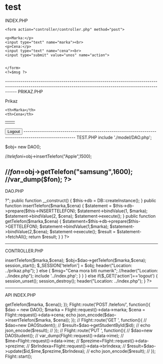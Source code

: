 # test
INDEX.PHP
<?php
$msg=isset($msg)?$msg:"";
?>

<!DOCTYPE html>
<html lang="en">
<head>
    <meta charset="UTF-8">
    <meta http-equiv="X-UA-Compatible" content="IE=edge">
    <meta name="viewport" content="width=device-width, initial-scale=1.0">
    <title>Document</title>
</head>
<body>

    <form action="controller/controller.php" method="post">

    <p>Marka:</p>
    <input type="text" name="marka"><br>
    <p>Cena:</p>
    <input type="text" name="cena"><br>
    <input type="submit" value="unos" name="action">


    </form>
    <?=$msg ?>
    
</body>
</html>
------------------------------------------------------------------------------------------------------------------------------------------------------------------
PRIKAZ.PHP

<?php
if(!isset($_SESSION['telefon'])) session_start();
var_dump($_SESSION['telefon']);
$telefoni=$_SESSION['telefon'];
?>
<!DOCTYPE html>
<html lang="en">
<head>
    <meta charset="UTF-8">
    <meta http-equiv="X-UA-Compatible" content="IE=edge">
    <meta name="viewport" content="width=device-width, initial-scale=1.0">
    <title>Document</title>
</head>
<body>

<p>Prikaz</p>

<table>

<tr>
    
    <th>Marka</th>
    <th>Cena</th>
</tr>

<?php foreach ($telefoni as $pom): ?>
<tr>
     <td><?php echo $pom['marka'] ?></td>
     <td><?php echo $pom['cena'] ?></td>
</tr>
<?php endforeach; ?>

</table>
<a href="./controller/controller.php?action=logout"><button>Logout</button></a>
</body>
</html>
--------------------------------------------------------------------------------------------------------
TEST.PHP
<?php

include './model/DAO.php';

$obj= new DAO();

//$telefoni=$obj->insertTelefon("Apple",1500);


//$fon=$obj->getTelefon("samsung",1600);
//var_dump($fon);
?>
--------------------------------------------------------------------------------------------------------
DAO.PHP
<?php
require_once '../confing/db.php';

class DAO {
	private $db;

	// za 2. nacin resenja
	private $INSERTTELEFON = "INSERT INTO telefoni (marka, cena) VALUES (?, ?)";
	private $GETTELEFON = "SELECT *FROM telefoni WHERE marka=? AND cena > ?";
	
	public function __construct()
	{
		$this->db = DB::createInstance();
	}

	public function insertTelefon($marka,$cena)
	{
		$statement = $this->db->prepare($this->INSERTTELEFON);
		$statement->bindValue(1, $marka);
		$statement->bindValue(2, $cena);
		
		
		$statement->execute();

	}

	public function getTelefon($marka,$cena)
	{
		$statement=$this->db->prepare($this->GETTELEFON);
		$statement->bindValue(1,$marka);
		$statement->bindValue(2,$cena);

		$statement->execute();
		$result = $statement->fetchAll();
		return $result;
	}


}
?>
--------------------------------------------------------------------------------------------------------
CONTROLLER.PHP
<?php
include '../model/DAO.php';

$action=isset($_POST['action'])?$_POST['action']:"";
$marka=isset($_POST['marka'])?$_POST['marka']:"";
$cena=isset($_POST['cena'])?$_POST['cena']:"";
//var_dump($_POST);
//die('jjjj');

if($action=='unos')
{
    if(!empty($marka) && !empty($cena))
    {
        if(is_numeric($cena))
        {
        $dao = new DAO();
        $dao->insertTelefon($marka,$cena);
        $obj=$dao->getTelefon($marka,$cena);
        session_start();
        $_SESSION['telefon'] = $obj;
        header("Location: ../prikaz.php");
        }
        else
        {
            $msg="Cena mora biti numerik";
            //header("Location: ../index.php");
            include '../index.php';
        }
    }
}
    else if($_GET['action']=='logout')
    {
        session_unset();
        session_destroy();
        header("Location: ../index.php");
    }

?>
--------------------------------------------------------------------------------------------------------
API INDEX.PHP
<?php
require 'flight/Flight.php';
require_once '../model/DAO.php';

Flight::route('/', function(){
    echo 'Pozdrav!';
});

Flight::route('GET /telefon/@marka/@cena', function($marka, $cena){
    $dao = new DAO();
    echo json_encode($dao->getTelefon($marka, $cena));
});
Flight::route('POST /telefon/', function(){
    $dao = new DAO();
    $marka = Flight::request()->data->marka;
    $cena = Flight::request()->data->cena;
    echo json_encode($dao->insertTelefon($marka, $cena));
});
// Flight::route('GET ', function(){
//     $dao=new DAOStudent();
//     $result=$dao->getStudentById($id);
//     echo json_encode($result);
// });
// Flight::route('PUT ', function(){
//     $dao=new DAOStudent();
//     var_dump(Flight::request()->data->ime);
//     $ime=Flight::request()->data->ime;
//     $prezime=Flight::request()->data->prezime;
//     $brIndexa=Flight::request()->data->brIndexa;
//     $result=$dao->update($id,$ime,$prezime,$brIndexa);
//     echo json_encode($result);
// });


Flight::start();


